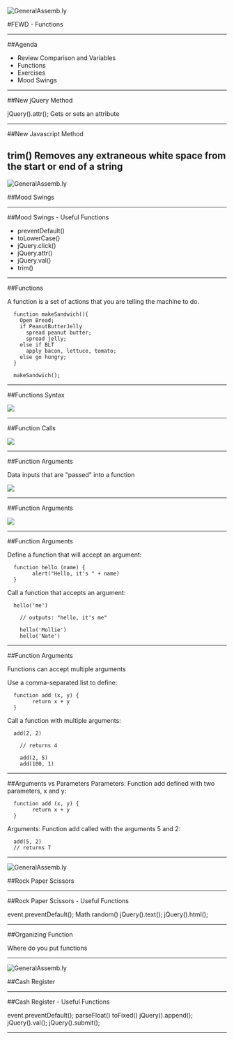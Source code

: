 ![GeneralAssemb.ly](../../img/icons/FEWD_Logo.png)

#FEWD - Functions

---

##Agenda

*   Review Comparison and Variables
*	Functions
*	Exercises
*	Mood Swings


---

##New jQuery Method

jQuery().attr();
Gets or sets an attribute


---

##New Javascript Method

trim()
Removes any extraneous white space from the start or end of a string
---


![GeneralAssemb.ly](../../img/icons/exercise_icon_md.png)

##Mood Swings

---


##Mood Swings - Useful Functions

* preventDefault()
* toLowerCase()
* jQuery.click()
* jQuery.attr()
* jQuery.val()
* trim()


---

##Functions

A function is a set of actions that you are telling the machine to do.

```
  function makeSandwich(){
    Open Bread;
    if PeanutButterJelly
      spread peanut butter;
      spread jelly;
    else if BLT
      apply bacon, lettuce, tomato;
    else go hungry;
  }

  makeSandwich();
```

---

##Functions Syntax

![](../../img/unit_2/functions_syntax.png)

---

##Function Calls

![](../../img/unit_2/function_calls.png)

---

##Function Arguments

Data inputs that are "passed" into a function

![](../../img/unit_2/argument_syntax.png)

---

##Function Arguments

![](../../img/unit_2/function_call_argument.png)


---

##Function Arguments

Define a function that will accept an argument:
```
  function hello (name) {
  		alert("Hello, it's " + name)
  }
```
Call a function that accepts an argument:
```
  hello('me')

	// outputs: "hello, it's me"

	hello('Mollie')
	hello('Nate')
```

---

##Function Arguments

Functions can accept multiple arguments

Use a comma-separated list to define:
```
  function add (x, y) {
  		return x + y
  }
```
Call a function with multiple arguments:
```
  add(2, 2)

	// returns 4

	add(2, 5)
	add(100, 1)
```
---

##Arguments vs Parameters
Parameters:
Function add defined with two parameters, x and y:
```
  function add (x, y) {
  		return x + y
  }
```

Arguments:
Function add called with the arguments 5 and 2:
```
  add(5, 2)
  // returns 7
```
---


![GeneralAssemb.ly](../../img/icons/exercise_icon_md.png)

##Rock Paper Scissors


---
##Rock Paper Scissors - Useful Functions

  event.preventDefault();
  Math.random()
  jQuery().text();
  jQuery().html();


---

##Organizing Function

Where do you put functions

---

![GeneralAssemb.ly](../../img/icons/exercise_icon_md.png)

##Cash Register

---

##Cash Register - Useful Functions

  event.preventDefault();
  parseFloat()
  toFixed()
  jQuery().append();
  jQuery().val();
  jQuery().submit();


---




